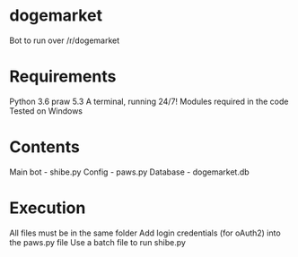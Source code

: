 # dogemarket
Bot to run over /r/dogemarket

# Requirements
Python 3.6
praw 5.3
A terminal, running 24/7!
Modules required in the code
Tested on Windows

# Contents
Main bot - shibe.py
Config - paws.py
Database - dogemarket.db

# Execution
All files must be in the same folder
Add login credentials (for oAuth2) into the paws.py file
Use a batch file to run shibe.py
